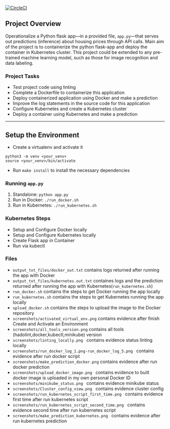 [![CircleCI](https://circleci.com/gh/keitamouss/project-ml-microservice-kubernetes.svg?style=svg)](https://circleci.com/gh/keitamouss/project-ml-microservice-kubernetes)

## Project Overview

Operationalize a Python flask app—in a provided file, `app.py`—that serves out predictions (inference) about housing prices through API calls. 
Main aim of the project is to containerize the python flask-app and deploy the container in Kubernetes cluster. This project could be extended to any pre-trained machine learning model, such as those for image recognition and data labeling.

### Project Tasks

* Test project code using linting
* Complete a Dockerfile to containerize this application
* Deploy containerized application using Docker and make a prediction
* Improve the log statements in the source code for this application
* Configure Kubernetes and create a Kubernetes cluster
* Deploy a container using Kubernetes and make a prediction

---

## Setup the Environment

* Create a virtualenv and activate it

```
python3 -m venv <your_venv>
source <your_venv>/bin/activate
```

* Run `make install` to install the necessary dependencies

### Running `app.py`

1. Standalone:  `python app.py`
2. Run in Docker:  `./run_docker.sh`
3. Run in Kubernetes:  `./run_kubernetes.sh`

### Kubernetes Steps

* Setup and Configure Docker locally
* Setup and Configure Kubernetes locally
* Create Flask app in Container
* Run via kubectl

### Files

* `output_txt_files/docker_out.txt` contains logs returned after running the app with Docker
* `output_txt_files/kubernetes.out.txt` containes logs and the prediction returned after running the app with Kubernetes(`run_kubernetes.sh`)
* `run_docker.sh` contains the steps to get Docker running the app locally
* `run_kubernetes.sh` contains the steps to get Kubernetes running the app locally
* `upload_docker.sh` contains the steps to upload the image to the Docker repository
* `screenshots/activated_virtual_env.png` contains evidence after finish Create and Activate an Environment
* `screenshots/all_tools_version.png` contains all tools (hadolint,docker,kubectl,minikube) version 
* `screenshots/linting_locally.png ` contains evidence status linting locally
* `screenshots/run_docker_log_1.png-run_docker_log_5.png ` contains evidence after run docker script
* `screenshots/make_prediction_docker.png` contains evidence after run docker prediction
* `screenshots/upload_docker_image.png ` contains evidence to built docker image is uploaded in my own personal Docker ID
* `screenshots/minikube_status.png ` contains evidence minikube status
* `screenshots/Cluster_config_view.png ` contains evidence cluster config
* `screenshots/run_kubernetes_script_first_time.png ` contains evidence first time after run kubernetes script
* `screenshots/run_kubernetes_script_second_time.png ` contains evidence second time after run kubernetes script
* `screenshots/make_prediction_kubernetes.png ` contains evidence after run kubernetes prediction
